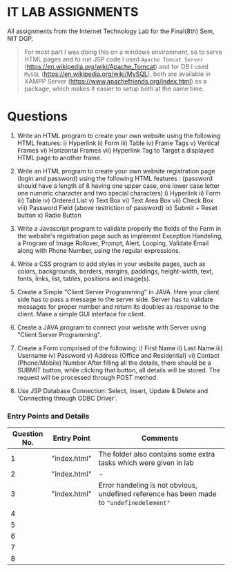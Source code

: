 # IT LAB ASSIGNMENTS
All assignments from the Internet Technology Lab for the Final(8th) Sem, NIT DGP.
>For most part I was doing this on a windows environment, so to serve HTML pages and to run JSP code I used ```Apache Tomcat Server``` (https://en.wikipedia.org/wiki/Apache_Tomcat) and for DB I used ```MySQL``` (https://en.wikipedia.org/wiki/MySQL), both are available in XAMPP Server (https://www.apachefriends.org/index.html) as a package, which makes it easier to setup both at the same time. 
# Questions
1. Write an HTML program to create your own website using the following HTML features:
    i) Hyperlink
    ii) Form
    iii) Table
    iv) Frame Tags
    v) Vertical Frames
    vi) Horizontal Frames
    vii) Hyperlink Tag to Target a displayed HTML page to another frame.

2. Write an HTML program to create your own website registration page (login and password) using the following HTML features : (password should have a length of 8 having one upper case, one lower case letter one numeric character and two special characters)
    i) Hyperlink
    ii) Form
    iii) Table
    iv) Ordered List
    v) Text Box
    vi) Text Area Box
    vii) Check Box
    viii) Password Field (above restriction of password)
    ix) Submit + Reset button
    x) Radio Button

3. Write a Javascript program to validate properly the fields of the Form in the website's registration page such as implement Exception Handeling, a Program of Image Rollover, Prompt, Alert, Looping, Validate Email along with Phone Number, using the regular expressions.
4. Write a CSS program to add styles in your website pages, such as colors, backgrounds, borders, margins, paddings, height-width, text, fonts, links, list, tables, positions and image(s).
5. Create a Simple "Client Server Programming" in JAVA. Here your client side has to pass a message to the server side. Server has to validate messages for proper number and return its doubles as response to the client. Make a simple GUI interface for client.
6. Create a JAVA program to connect your website with Server using "Client Server Programming".
7. Create a Form comprised of the following:
    i) First Name
    ii) Last Name
    iii) Username
    iv) Password
    v) Address (Office and Residential)
    vi) Contact (Phone/Mobile) Number
After filling all the details, there should be a SUBMIT button, while clicking that button, all details will be stored. The request will be processed through POST method.
8. Use JSP Database Connection: Select, Insert, Update & Delete and 'Connecting through ODBC Driver'.

### Entry Points and Details

| Question No. | Entry Point | Comments |
| ------ | ------ | ------ |
| 1 | "index.html"| The folder also contains some extra tasks which were given in lab |
| 2 | "index.html" | - |
| 3 | "index.html" | Error handeling is not obvious, undefined reference has been made to ```"undefinedelement"``` |
| 4 |  |
| 5 |  |
| 6 |  |
| 7 |  |
| 8 | |
